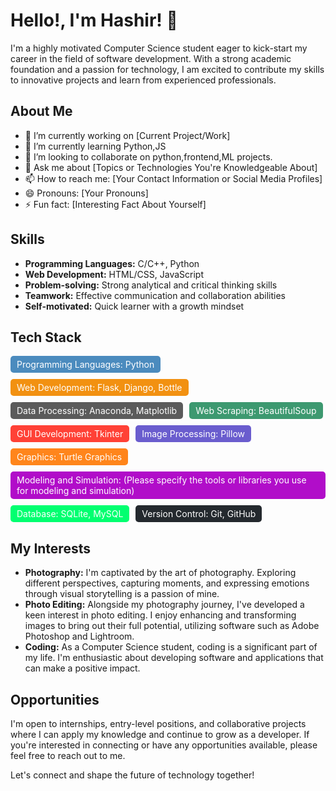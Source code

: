 # Hello!, I'm Hashir! 👋

I'm a highly motivated Computer Science student eager to kick-start my career in the field of software development. With a strong academic foundation and a passion for technology, I am excited to contribute my skills to innovative projects and learn from experienced professionals.


## About Me

- 🔭 I’m currently working on [Current Project/Work]
- 🌱 I’m currently learning Python,JS
- 👯 I’m looking to collaborate on python,frontend,ML projects.
- 💬 Ask me about [Topics or Technologies You're Knowledgeable About]
- 📫 How to reach me: [Your Contact Information or Social Media Profiles]
- 😄 Pronouns: [Your Pronouns]
- ⚡ Fun fact: [Interesting Fact About Yourself]

## Skills

- **Programming Languages:** C/C++, Python
- **Web Development:** HTML/CSS, JavaScript
- **Problem-solving:** Strong analytical and critical thinking skills
- **Teamwork:** Effective communication and collaboration abilities
- **Self-motivated:** Quick learner with a growth mindset

## Tech Stack

<div style="display: flex; flex-wrap: wrap; gap: 10px;">
  <div style="background-color: #4B8BBE; color: white; padding: 5px 10px; border-radius: 5px;">Programming Languages: Python</div>
  <div style="background-color: #F29111; color: white; padding: 5px 10px; border-radius: 5px;">Web Development: Flask, Django, Bottle</div>
  <div style="background-color: #5B5B5B; color: white; padding: 5px 10px; border-radius: 5px;">Data Processing: Anaconda, Matplotlib</div>
  <div style="background-color: #3D9970; color: white; padding: 5px 10px; border-radius: 5px;">Web Scraping: BeautifulSoup</div>
  <div style="background-color: #FF4136; color: white; padding: 5px 10px; border-radius: 5px;">GUI Development: Tkinter</div>
  <div style="background-color: #6A5DCE; color: white; padding: 5px 10px; border-radius: 5px;">Image Processing: Pillow</div>
  <div style="background-color: #FF851B; color: white; padding: 5px 10px; border-radius: 5px;">Graphics: Turtle Graphics</div>
  <div style="background-color: #B10DC9; color: white; padding: 5px 10px; border-radius: 5px;">Modeling and Simulation: (Please specify the tools or libraries you use for modeling and simulation)</div>
  <div style="background-color: #01FF70; color: white; padding: 5px 10px; border-radius: 5px;">Database: SQLite, MySQL</div>
  <div style="background-color: #24292E; color: white; padding: 5px 10px; border-radius: 5px;">Version Control: Git, GitHub</div>
</div>

## My Interests

- **Photography:** I'm captivated by the art of photography. Exploring different perspectives, capturing moments, and expressing emotions through visual storytelling is a passion of mine.
- **Photo Editing:** Alongside my photography journey, I've developed a keen interest in photo editing. I enjoy enhancing and transforming images to bring out their full potential, utilizing software such as Adobe Photoshop and Lightroom.
- **Coding:** As a Computer Science student, coding is a significant part of my life. I'm enthusiastic about developing software and applications that can make a positive impact.

## Opportunities

I'm open to internships, entry-level positions, and collaborative projects where I can apply my knowledge and continue to grow as a developer. If you're interested in connecting or have any opportunities available, please feel free to reach out to me.

Let's connect and shape the future of technology together!
